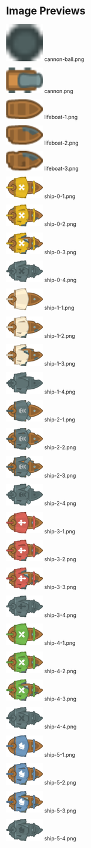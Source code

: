 # Image Previews

<img src="cannon-ball.png" width="100" /> cannon-ball.png<br>

<img src="cannon.png" width="100" /> cannon.png<br>

<img src="lifeboat-1.png" width="100" /> lifeboat-1.png<br>

<img src="lifeboat-2.png" width="100" /> lifeboat-2.png<br>

<img src="lifeboat-3.png" width="100" /> lifeboat-3.png<br>

<img src="ship-0-1.png" width="100" /> ship-0-1.png<br>

<img src="ship-0-2.png" width="100" /> ship-0-2.png<br>

<img src="ship-0-3.png" width="100" /> ship-0-3.png<br>

<img src="ship-0-4.png" width="100" /> ship-0-4.png<br>

<img src="ship-1-1.png" width="100" /> ship-1-1.png<br>

<img src="ship-1-2.png" width="100" /> ship-1-2.png<br>

<img src="ship-1-3.png" width="100" /> ship-1-3.png<br>

<img src="ship-1-4.png" width="100" /> ship-1-4.png<br>

<img src="ship-2-1.png" width="100" /> ship-2-1.png<br>

<img src="ship-2-2.png" width="100" /> ship-2-2.png<br>

<img src="ship-2-3.png" width="100" /> ship-2-3.png<br>

<img src="ship-2-4.png" width="100" /> ship-2-4.png<br>

<img src="ship-3-1.png" width="100" /> ship-3-1.png<br>

<img src="ship-3-2.png" width="100" /> ship-3-2.png<br>

<img src="ship-3-3.png" width="100" /> ship-3-3.png<br>

<img src="ship-3-4.png" width="100" /> ship-3-4.png<br>

<img src="ship-4-1.png" width="100" /> ship-4-1.png<br>

<img src="ship-4-2.png" width="100" /> ship-4-2.png<br>

<img src="ship-4-3.png" width="100" /> ship-4-3.png<br>

<img src="ship-4-4.png" width="100" /> ship-4-4.png<br>

<img src="ship-5-1.png" width="100" /> ship-5-1.png<br>

<img src="ship-5-2.png" width="100" /> ship-5-2.png<br>

<img src="ship-5-3.png" width="100" /> ship-5-3.png<br>

<img src="ship-5-4.png" width="100" /> ship-5-4.png<br>

